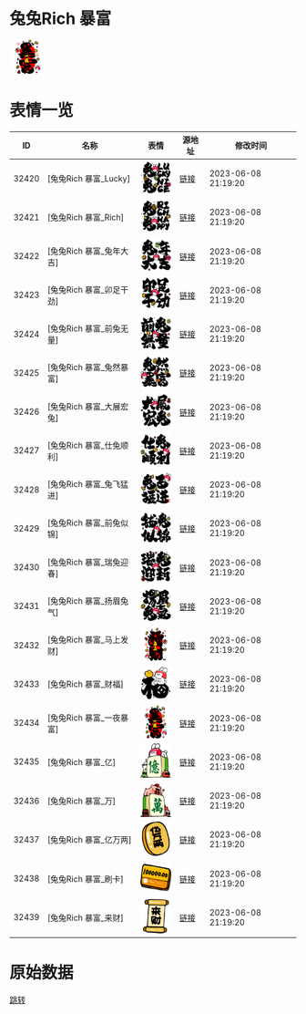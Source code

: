 # 兔兔Rich 暴富

<img src="./cover.png" height="60" alt="cover" />

# 表情一览

|ID|名称|表情|源地址|修改时间|
|----|----|----|----|----|
|32420|[兔兔Rich 暴富_Lucky]|<img src="./pic/032420_%5B兔兔Rich 暴富_Lucky%5D.png" height="60" alt="Lucky"/>|[链接](https://i0.hdslb.com/bfs/garb/a22a2cef3c550d514586aeb4f80b41ea6a03f769.png)|2023-06-08 21:19:20|
|32421|[兔兔Rich 暴富_Rich]|<img src="./pic/032421_%5B兔兔Rich 暴富_Rich%5D.png" height="60" alt="Rich"/>|[链接](https://i0.hdslb.com/bfs/garb/15751b2ede7da266af11989b9b2de6f4b7564fb2.png)|2023-06-08 21:19:20|
|32422|[兔兔Rich 暴富_兔年大吉]|<img src="./pic/032422_%5B兔兔Rich 暴富_兔年大吉%5D.png" height="60" alt="兔年大吉"/>|[链接](https://i0.hdslb.com/bfs/garb/56a772b8327df0702a3d3f2a64bfcee3f2148650.png)|2023-06-08 21:19:20|
|32423|[兔兔Rich 暴富_卯足干劲]|<img src="./pic/032423_%5B兔兔Rich 暴富_卯足干劲%5D.png" height="60" alt="卯足干劲"/>|[链接](https://i0.hdslb.com/bfs/garb/954515cf73d9bc3e923da56f69334aae98e33002.png)|2023-06-08 21:19:20|
|32424|[兔兔Rich 暴富_前兔无量]|<img src="./pic/032424_%5B兔兔Rich 暴富_前兔无量%5D.png" height="60" alt="前兔无量"/>|[链接](https://i0.hdslb.com/bfs/garb/1a9fa4269a40ea91360fd8158a5bb5ae114ff9f0.png)|2023-06-08 21:19:20|
|32425|[兔兔Rich 暴富_兔然暴富]|<img src="./pic/032425_%5B兔兔Rich 暴富_兔然暴富%5D.png" height="60" alt="兔然暴富"/>|[链接](https://i0.hdslb.com/bfs/garb/43ff1b2004ecd99c5075547d5da5e3d1d3b2e663.png)|2023-06-08 21:19:20|
|32426|[兔兔Rich 暴富_大展宏兔]|<img src="./pic/032426_%5B兔兔Rich 暴富_大展宏兔%5D.png" height="60" alt="大展宏兔"/>|[链接](https://i0.hdslb.com/bfs/garb/8bed717a71ed52e1419a15c646d040b4bbf1c50d.png)|2023-06-08 21:19:20|
|32427|[兔兔Rich 暴富_仕兔顺利]|<img src="./pic/032427_%5B兔兔Rich 暴富_仕兔顺利%5D.png" height="60" alt="仕兔顺利"/>|[链接](https://i0.hdslb.com/bfs/garb/b4b1a2ab31c9a55c650ed85df014bc2863d33143.png)|2023-06-08 21:19:20|
|32428|[兔兔Rich 暴富_兔飞猛进]|<img src="./pic/032428_%5B兔兔Rich 暴富_兔飞猛进%5D.png" height="60" alt="兔飞猛进"/>|[链接](https://i0.hdslb.com/bfs/garb/ddd29734b22e7546b1901b766229a549cd39dba0.png)|2023-06-08 21:19:20|
|32429|[兔兔Rich 暴富_前兔似锦]|<img src="./pic/032429_%5B兔兔Rich 暴富_前兔似锦%5D.png" height="60" alt="前兔似锦"/>|[链接](https://i0.hdslb.com/bfs/garb/47d92241c12090bb35d05559037393a97dae395f.png)|2023-06-08 21:19:20|
|32430|[兔兔Rich 暴富_瑞兔迎春]|<img src="./pic/032430_%5B兔兔Rich 暴富_瑞兔迎春%5D.png" height="60" alt="瑞兔迎春"/>|[链接](https://i0.hdslb.com/bfs/garb/0a9c0574cc6b1424184fa45277200a28d6965999.png)|2023-06-08 21:19:20|
|32431|[兔兔Rich 暴富_扬眉兔气]|<img src="./pic/032431_%5B兔兔Rich 暴富_扬眉兔气%5D.png" height="60" alt="扬眉兔气"/>|[链接](https://i0.hdslb.com/bfs/garb/74bcaacf2d1c1d82c4a634f8811a8d7a63185550.png)|2023-06-08 21:19:20|
|32432|[兔兔Rich 暴富_马上发财]|<img src="./pic/032432_%5B兔兔Rich 暴富_马上发财%5D.png" height="60" alt="马上发财"/>|[链接](https://i0.hdslb.com/bfs/garb/a2faf6cc1d112be48f5675a9e1db814dddf6ae1e.png)|2023-06-08 21:19:20|
|32433|[兔兔Rich 暴富_财福]|<img src="./pic/032433_%5B兔兔Rich 暴富_财福%5D.png" height="60" alt="财福"/>|[链接](https://i0.hdslb.com/bfs/garb/e58371fc2788dba634e25668dfb82a7accba1496.png)|2023-06-08 21:19:20|
|32434|[兔兔Rich 暴富_一夜暴富]|<img src="./pic/032434_%5B兔兔Rich 暴富_一夜暴富%5D.png" height="60" alt="一夜暴富"/>|[链接](https://i0.hdslb.com/bfs/garb/31bb45c3fe40363a7db3feac579e2bce111b4271.png)|2023-06-08 21:19:20|
|32435|[兔兔Rich 暴富_亿]|<img src="./pic/032435_%5B兔兔Rich 暴富_亿%5D.png" height="60" alt="亿"/>|[链接](https://i0.hdslb.com/bfs/garb/222950a632c2e8f5f2ea7b7c5b280487a5d5d91e.png)|2023-06-08 21:19:20|
|32436|[兔兔Rich 暴富_万]|<img src="./pic/032436_%5B兔兔Rich 暴富_万%5D.png" height="60" alt="万"/>|[链接](https://i0.hdslb.com/bfs/garb/67b327cc1613eebc9b54e8682ba0cc5690a37187.png)|2023-06-08 21:19:20|
|32437|[兔兔Rich 暴富_亿万两]|<img src="./pic/032437_%5B兔兔Rich 暴富_亿万两%5D.png" height="60" alt="亿万两"/>|[链接](https://i0.hdslb.com/bfs/garb/7bdb657adc474a1b2fd02f494e94db5e80f73e47.png)|2023-06-08 21:19:20|
|32438|[兔兔Rich 暴富_刷卡]|<img src="./pic/032438_%5B兔兔Rich 暴富_刷卡%5D.png" height="60" alt="刷卡"/>|[链接](https://i0.hdslb.com/bfs/garb/a93e7c288b6ea924059574ba87fcedb1f7bfbb77.png)|2023-06-08 21:19:20|
|32439|[兔兔Rich 暴富_来财]|<img src="./pic/032439_%5B兔兔Rich 暴富_来财%5D.png" height="60" alt="来财"/>|[链接](https://i0.hdslb.com/bfs/garb/9c90a4b0913cb353797cc7e037b6e17feefd4ed7.png)|2023-06-08 21:19:20|

# 原始数据

[跳转](./raw.json)

